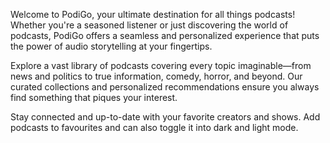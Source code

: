 Welcome to PodiGo, your ultimate destination for all things podcasts! Whether you're a seasoned listener or just discovering the world of podcasts, PodiGo offers a seamless and personalized experience that puts the power of audio storytelling at your fingertips.

Explore a vast library of podcasts covering every topic imaginable—from news and politics to true information, comedy, horror, and beyond. Our curated collections and personalized recommendations ensure you always find something that piques your interest.

Stay connected and up-to-date with your favorite creators and shows. Add podcasts to favourites and can also toggle it into dark and light mode.
